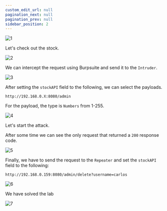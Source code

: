 ```yaml
---
custom_edit_url: null
pagination_next: null
pagination_prev: null
sidebar_position: 2
---
```


![1](https://github.com/Knign/Write-ups/assets/110326359/6752b464-8aac-4292-87b4-7b09cbd9c8d2)

Let's check out the stock.

![2](https://github.com/Knign/Write-ups/assets/110326359/c96daa13-cd0a-4e89-a9e4-3bb8e1f76e5f)

We can intercept the request using Burpsuite and send it to the `Intruder`.

![3](https://github.com/Knign/Write-ups/assets/110326359/2006971d-fc18-43b7-9247-91d65e62ad26)

After setting the `stockAPI` field to the following, we can select the payloads.

```
http://192.168.0.X:8080/admin
```

For the payload, the type is `Numbers` from 1-255.

![4](https://github.com/Knign/Write-ups/assets/110326359/dd6f7017-5757-49a1-bffa-8b1c7a1bedef)

Let's start the attack.

After some time we can see the only request that returned a `200` response code.

![5](https://github.com/Knign/Write-ups/assets/110326359/96cd041e-02d5-47c6-915b-97d5bf2f33be)

Finally, we have to send the request to the `Repeater` and set the `stockAPI` field to the following:

```
http://192.168.0.159:8080/admin/delete?username=carlos
```

![6](https://github.com/Knign/Write-ups/assets/110326359/27899971-2ce1-48df-9043-205dc24b9e90)

We have solved the lab

![7](https://github.com/Knign/Write-ups/assets/110326359/da96333f-005f-4a80-8092-0c12ce9cfe4b)
